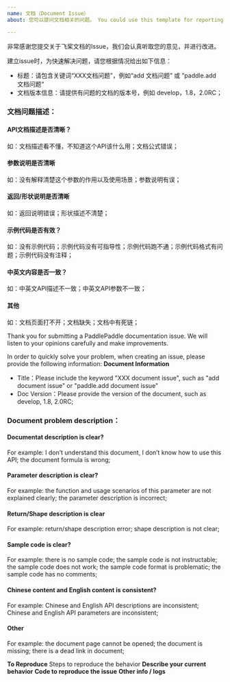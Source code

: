 ```yaml
---
name: 文档（Document Issue）
about: 您可以提问文档相关的问题。 You could use this template for reporting an document issue.

---
```


非常感谢您提交关于飞桨文档的Issue，我们会认真听取您的意见，并进行改进。

建立issue时，为快速解决问题，请您根据情况给出如下信息：
- 标题：请包含关键词“XXX文档问题”，例如“add 文档问题” 或 ”paddle.add 文档问题“
- 文档版本信息：请提供有问题的文档的版本号，例如 develop，1.8，2.0RC；

### 文档问题描述：

#### API文档描述是否清晰？
如：文档描述看不懂，不知道这个API该什么用；文档公式错误；

#### 参数说明是否清晰
如：没有解释清楚这个参数的作用以及使用场景；参数说明有误；

#### 返回/形状说明是否清晰
如：返回说明错误；形状描述不清楚；

#### 示例代码是否有效？
如：没有示例代码；示例代码没有可指导性；示例代码跑不通；示例代码格式有问题；示例代码没有注释；

#### 中英文内容是否一致？
如：中英文API描述不一致；中英文API参数不一致；

#### 其他
如：文档页面打不开；文档缺失；文档中有死链；


Thank you for submitting a PaddlePaddle documentation issue. We will listen to your opinions carefully and make improvements.

In order to quickly solve your problem, when creating an issue, please provide the following information:
**Document Information**
- Title：Please include the keyword "XXX document issue", such as "add document issue" or "paddle.add document issue"
- Doc Version：Please provide the version of the document, such as develop, 1.8, 2.0RC;

### Document problem description：

#### Documentat description is clear?
For example: I don’t understand this document, I don’t know how to use this API; the document formula is wrong;

#### Parameter description is clear?
For example: the function and usage scenarios of this parameter are not explained clearly; the parameter description is incorrect;

#### Return/Shape description is clear
For example: return/shape description error; shape description is not clear;

#### Sample code is clear?
For example: there is no sample code; the sample code is not instructable; the sample code does not work; the sample code format is problematic; the sample code has no comments;

#### Chinese content and English content is consistent?
For example: Chinese and English API descriptions are inconsistent; Chinese and English API parameters are inconsistent;

#### Other
For example: the document page cannot be opened; the document is missing; there is a dead link in document;

**To Reproduce**
Steps to reproduce the behavior
**Describe your current behavior**
**Code to reproduce the issue**
**Other info / logs**
